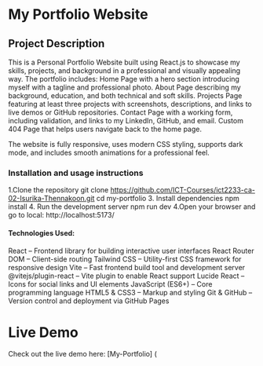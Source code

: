# My Portfolio Website

## Project Description
This is a Personal Portfolio Website built using React.js to showcase my skills, projects, and background in a professional and visually appealing way.
The portfolio includes:
   Home Page with a hero section introducing myself with a tagline and professional photo.
   About Page describing my background, education, and both technical and soft skills.
   Projects Page featuring at least three projects with screenshots, descriptions, and links to live demos or GitHub repositories.
   Contact Page with a working form, including validation, and links to my LinkedIn, GitHub, and email.
   Custom 404 Page that helps users navigate back to the home page.

The website is fully responsive, uses modern CSS styling, supports dark mode, and includes smooth animations for a professional feel.

### Installation and usage instructions
1.Clone the repository
     git clone https://github.com/ICT-Courses/ict2233-ca-02-Isurika-Thennakoon.git
     cd my-portfolio 
3. Install dependencies
     npm install
4. Run the development server
    npm run dev
4.Open your browser and go to
   local:  http://localhost:5173/

#### Technologies Used:
React – Frontend library for building interactive user interfaces
React Router DOM – Client-side routing
Tailwind CSS – Utility-first CSS framework for responsive design
Vite – Fast frontend build tool and development server
@vitejs/plugin-react – Vite plugin to enable React support
Lucide React – Icons for social links and UI elements
JavaScript (ES6+) – Core programming language
HTML5 & CSS3 – Markup and styling
Git & GitHub – Version control and deployment via GitHub Pages
# Live Demo
Check out the live demo here: [My-Portfolio] (
